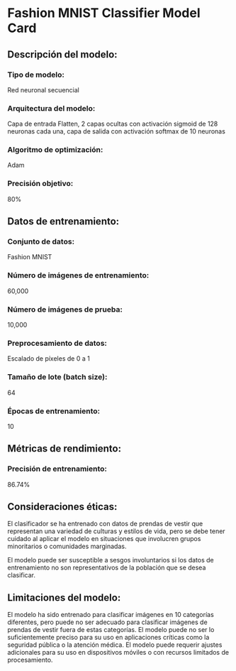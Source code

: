 # Fashion MNIST Classifier Model Card

## Descripción del modelo:

### Tipo de modelo: 
Red neuronal secuencial
### Arquitectura del modelo: 
Capa de entrada Flatten, 2 capas ocultas con activación sigmoid de 128 neuronas cada una, capa de salida con activación softmax de 10 neuronas
### Algoritmo de optimización: 
Adam
### Precisión objetivo: 
80%

## Datos de entrenamiento:

### Conjunto de datos: 
Fashion MNIST
### Número de imágenes de entrenamiento: 
60,000
### Número de imágenes de prueba: 
10,000
### Preprocesamiento de datos: 
Escalado de píxeles de 0 a 1
### Tamaño de lote (batch size): 
64
### Épocas de entrenamiento: 
10
## Métricas de rendimiento:
### Precisión de entrenamiento: 
86.74%

## Consideraciones éticas:
El clasificador se ha entrenado con datos de prendas de vestir que representan una variedad de culturas y estilos de vida, pero se debe tener cuidado al aplicar el modelo en situaciones que involucren grupos minoritarios o comunidades marginadas.

El modelo puede ser susceptible a sesgos involuntarios si los datos de entrenamiento no son representativos de la población que se desea clasificar.
## Limitaciones del modelo:
El modelo ha sido entrenado para clasificar imágenes en 10 categorías diferentes, pero puede no ser adecuado para clasificar imágenes de prendas de vestir fuera de estas categorías.
El modelo puede no ser lo suficientemente preciso para su uso en aplicaciones críticas como la seguridad pública o la atención médica.
El modelo puede requerir ajustes adicionales para su uso en dispositivos móviles o con recursos limitados de procesamiento.
